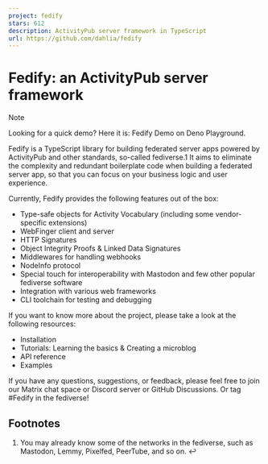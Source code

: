 ```yaml
---
project: fedify
stars: 612
description: ActivityPub server framework in TypeScript
url: https://github.com/dahlia/fedify
---
```


Fedify: an ActivityPub server framework
=======================================

Note

Looking for a quick demo? Here it is: Fedify Demo on Deno Playground.

Fedify is a TypeScript library for building federated server apps powered by ActivityPub and other standards, so-called fediverse.1 It aims to eliminate the complexity and redundant boilerplate code when building a federated server app, so that you can focus on your business logic and user experience.

Currently, Fedify provides the following features out of the box:

-   Type-safe objects for Activity Vocabulary (including some vendor-specific extensions)
-   WebFinger client and server
-   HTTP Signatures
-   Object Integrity Proofs & Linked Data Signatures
-   Middlewares for handling webhooks
-   NodeInfo protocol
-   Special touch for interoperability with Mastodon and few other popular fediverse software
-   Integration with various web frameworks
-   CLI toolchain for testing and debugging

If you want to know more about the project, please take a look at the following resources:

-   Installation
-   Tutorials: Learning the basics & Creating a microblog
-   API reference
-   Examples

If you have any questions, suggestions, or feedback, please feel free to join our Matrix chat space or Discord server or GitHub Discussions. Or tag #Fedify in the fediverse!

Footnotes
---------

1.  You may already know some of the networks in the fediverse, such as Mastodon, Lemmy, Pixelfed, PeerTube, and so on. ↩
